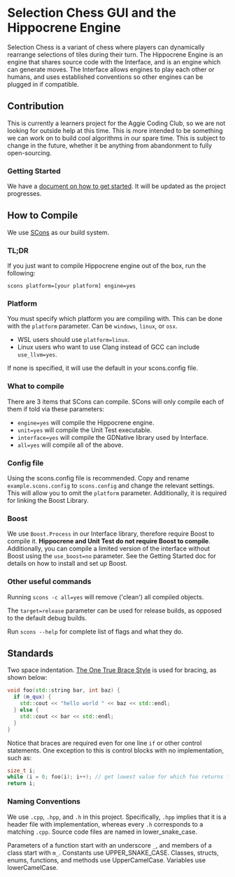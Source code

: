 # Selection Chess GUI and the Hippocrene Engine

Selection Chess is a variant of chess where players can dynamically rearrange selections of tiles during their turn. The Hippocrene Engine is an engine that shares source code with the Interface, and is an engine which can generate moves. The Interface allows engines to play each other or humans, and uses established conventions so other engines can be plugged in if compatible.

## Contribution

This is currently a learners project for the Aggie Coding Club, so we are not looking for outside help at this time. This is more intended to be something we can work on to build cool algorithms in our spare time. This is subject to change in the future, whether it be anything from abandonment to fully open-sourcing.

### Getting Started

We have a [document on how to get started](
https://docs.google.com/document/d/1t32vdaahksmd2ImCNaXNv0qEbKwnHjy0MOYP9bsr5Sg/edit?usp=sharing). It will be updated as the project progresses.

## How to Compile

We use [SCons](https://www.scons.org/) as our build system.

### TL;DR

If you just want to compile Hippocrene engine out of the box, run the following:

```scons platform=[your platform] engine=yes```

### Platform

You must specify which platform you are compiling with. This can be done with the `platform` parameter. Can be `windows`, `linux`, or `osx`.

* WSL users should use `platform=linux`. 
* Linux users who want to use Clang instead of GCC can include `use_llvm=yes`.

If none is specified, it will use the default in your scons.config file.

### What to compile

There are 3 items that SCons can compile. SCons will only compile each of them if told via these parameters:

* `engine=yes` will compile the Hippocrene engine.
* `unit=yes` will compile the Unit Test executable.
* `interface=yes` will compile the GDNative library used by Interface.
* `all=yes` will compile all of the above.

### Config file

Using the scons.config file is recommended. Copy and rename `example.scons.config` to `scons.config` and change the relevant settings.
This will allow you to omit the `platform` parameter. Additionally, it is required for linking the Boost Library.

### Boost

We use `Boost.Process` in our Interface library, therefore require Boost to compile it. **Hippocrene and Unit Test do not require Boost to compile**. Additionally, you can compile a limited version of the interface without Boost using the `use_boost=no` parameter. See the Getting Started doc for details on how to install and set up Boost.

### Other useful commands

Running `scons -c all=yes` will remove ('clean') all compiled objects.

The `target=release` parameter can be used for release builds, as opposed to the default debug builds.

Run `scons --help` for complete list of flags and what they do.

## Standards

Two space indentation. [The One True Brace Style](https://en.wikipedia.org/wiki/Indentation_style#Variant:_1TBS_(OTBS)) is used for bracing, as shown below:

```cpp
void foo(std::string bar, int baz) {
  if (m_qux) {
    std::cout << "hello world " << baz << std::endl;
  } else {
    std::cout << bar << std::endl;
  }
}
```

Notice that braces are required even for one line `if` or other control statements. One exception to this is control blocks with no implementation, such as:

```cpp
size_t i;
while (i = 0; foo(i); i++); // get lowest value for which foo returns false
return i;
```

### Naming Conventions

We use `.cpp`, `.hpp`, and `.h` in this project. Specifically, `.hpp` implies that it is a header file with implementation, whereas every `.h` corresponds to a matching `.cpp`. Source code files are named in lower_snake_case.

Parameters of a function start with an underscore `_`, and members of a class start with `m_`. Constants use UPPER_SNAKE_CASE. Classes, structs, enums, functions, and methods use UpperCamelCase. Variables use lowerCamelCase.
